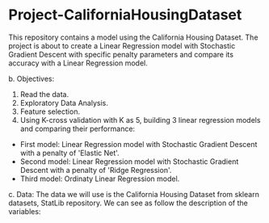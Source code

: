 # Project-CaliforniaHousingDataset
This repository contains a model using the California Housing Dataset.  The project is about to  create a Linear Regression model with Stochastic Gradient Descent with specific penalty parameters and compare its accuracy with a Linear Regression model.

b. Objectives:

1. Read the data.
2. Exploratory Data Analysis.
3. Feature selection.
4. Using K-cross validation with K as 5, building 3 linear regression models and comparing their performance:

- First model: Linear Regression model with Stochastic Gradient Descent with a penalty of 'Elastic Net'.
- Second model: Linear Regression model with Stochastic Gradient Descent with a penalty of 'Ridge Regression'.
- Third model: Ordinaty Linear Regression model.

c. Data:
The data we will use is the California Housing Dataset from sklearn datasets, StatLib repository. We can see as follow the description of the variables:

